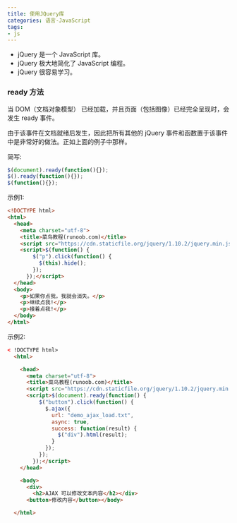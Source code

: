 ```yaml
---
title: 使用JQuery库
categories: 语言-JavaScript
tags:
- js
---
```


* jQuery 是一个 JavaScript 库。
* jQuery 极大地简化了 JavaScript 编程。
* jQuery 很容易学习。

### ready 方法

当 DOM（文档对象模型） 已经加载，并且页面（包括图像）已经完全呈现时，会发生 ready 事件。

由于该事件在文档就绪后发生，因此把所有其他的 jQuery 事件和函数置于该事件中是非常好的做法。正如上面的例子中那样。

简写:

```js
$(document).ready(function(){});
$().ready(function(){});
$(function(){});
```

示例1:

```html
<!DOCTYPE html>
<html>
  <head>
    <meta charset="utf-8">
    <title>菜鸟教程(runoob.com)</title>
    <script src="https://cdn.staticfile.org/jquery/1.10.2/jquery.min.js"></script>
    <script>$(function() {
        $("p").click(function() {
          $(this).hide();
        });
      });</script>
  </head>
  <body>
    <p>如果你点我，我就会消失。</p>
    <p>继续点我!</p>
    <p>接着点我!</p>
  </body>
</html>
```

示例2:

```html
< !DOCTYPE html>
  <html>

    <head>
      <meta charset="utf-8">
      <title>菜鸟教程(runoob.com)</title>
      <script src="https://cdn.staticfile.org/jquery/1.10.2/jquery.min.js"></script>
      <script>$(document).ready(function() {
          $("button").click(function() {
            $.ajax({
              url: "demo_ajax_load.txt",
              async: true,
              success: function(result) {
                $("div").html(result);
              }
            });
          });
        });</script>
    </head>

    <body>
      <div>
        <h2>AJAX 可以修改文本内容</h2></div>
      <button>修改内容</button></body>

  </html>
```
